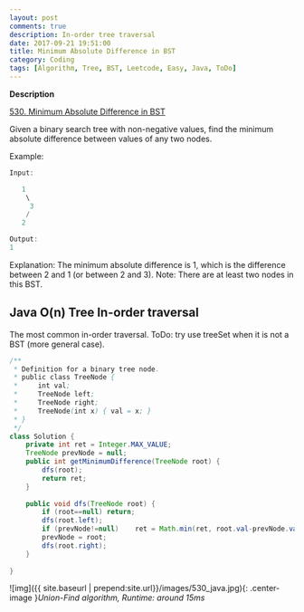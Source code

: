 ```yaml
---
layout: post
comments: true
description: In-order tree traversal
date: 2017-09-21 19:51:00
title: Minimum Absolute Difference in BST
category: Coding
tags: [Algorithm, Tree, BST, Leetcode, Easy, Java, ToDo]
---
```


**Description**

[530. Minimum Absolute Difference in BST](https://leetcode.com/problems/minimum-absolute-difference-in-bst/description/)

Given a binary search tree with non-negative values, find the minimum absolute difference between values of any two nodes.

Example:
```java
Input:

   1
    \
     3
    /
   2

Output:
1
```
Explanation:
The minimum absolute difference is 1, which is the difference between 2 and 1 (or between 2 and 3).
Note: There are at least two nodes in this BST.

## Java O(n) Tree In-order traversal
The most common in-order traversal.
ToDo: try use treeSet when it is not a BST (more general case).

```java
/**
 * Definition for a binary tree node.
 * public class TreeNode {
 *     int val;
 *     TreeNode left;
 *     TreeNode right;
 *     TreeNode(int x) { val = x; }
 * }
 */
class Solution {
    private int ret = Integer.MAX_VALUE;
    TreeNode prevNode = null;
    public int getMinimumDifference(TreeNode root) {
        dfs(root);
        return ret;
    }
    
    public void dfs(TreeNode root) {
        if (root==null) return;
        dfs(root.left);
        if (prevNode!=null)    ret = Math.min(ret, root.val-prevNode.val);
        prevNode = root;
        dfs(root.right);
    }
    
}
```
![img]({{ site.baseurl | prepend:site.url}}/images/530_java.jpg){: .center-image }*Union-Find algorithm, Runtime: around 15ms*



